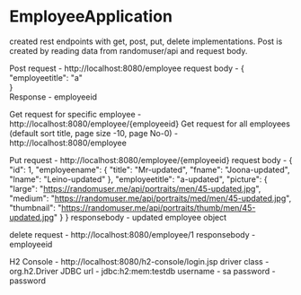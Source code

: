 # EmployeeApplication
created rest endpoints with get, post, put, delete implementations. Post is created by reading data from randomuser/api and request body.

Post request - http://localhost:8080/employee
request body - {      
    "employeetitle": "a"  
}  
Response - employeeid

Get request for specific employee - http://localhost:8080/employee/{employeeid}
Get request for all employees (default sort title, page size -10, page No-0) - http://localhost:8080/employee

Put request - http://localhost:8080/employee/{employeeid}
request body - 
    {
        "id": 1,
        "employeename": {
            "title": "Mr-updated",
            "fname": "Joona-updated",
            "lname": "Leino-updated"
        },
        "employeetitle": "a-updated",
        "picture": {
            "large": "https://randomuser.me/api/portraits/men/45-updated.jpg",
            "medium": "https://randomuser.me/api/portraits/med/men/45-updated.jpg",
            "thumbnail": "https://randomuser.me/api/portraits/thumb/men/45-updated.jpg"
        }
    }
responsebody - updated employee object

delete request - http://localhost:8080/employee/1
responsebody - employeeid

H2 Console - http://localhost:8080/h2-console/login.jsp
driver class - org.h2.Driver
JDBC url - jdbc:h2:mem:testdb
username - sa
password - password
